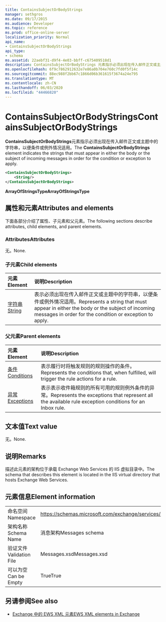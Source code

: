 ```yaml
---
title: ContainsSubjectOrBodyStrings
manager: sethgros
ms.date: 09/17/2015
ms.audience: Developer
ms.topic: reference
ms.prod: office-online-server
localization_priority: Normal
api_name:
- ContainsSubjectOrBodyStrings
api_type:
- schema
ms.assetid: 22aebf31-d9f4-4e03-bbff-c675409518d1
description: ContainsSubjectOrBodyStrings 元素指示必须出现在传入邮件正文或主题中的字符串，以便条件或例外情况适用。
ms.openlocfilehash: 6f9c7862912632e7e86a0b704e760c7fd0f5f14c
ms.sourcegitcommit: 88ec988f2bb67c1866d06b361615f3674a24e795
ms.translationtype: MT
ms.contentlocale: zh-CN
ms.lasthandoff: 06/03/2020
ms.locfileid: "44466820"
---
```

# <a name="containssubjectorbodystrings"></a><span data-ttu-id="8a35d-103">ContainsSubjectOrBodyStrings</span><span class="sxs-lookup"><span data-stu-id="8a35d-103">ContainsSubjectOrBodyStrings</span></span>

<span data-ttu-id="8a35d-104">**ContainsSubjectOrBodyStrings**元素指示必须出现在传入邮件正文或主题中的字符串，以便条件或例外情况适用。</span><span class="sxs-lookup"><span data-stu-id="8a35d-104">The **ContainsSubjectOrBodyStrings** element indicates the strings that must appear in either the body or the subject of incoming messages in order for the condition or exception to apply.</span></span> 
  
```XML
<ContainsSubjectOrBodyStrings>
    <String/>
</ContainsSubjectOrBodyStrings>
```

 <span data-ttu-id="8a35d-105">**ArrayOfStringsType**</span><span class="sxs-lookup"><span data-stu-id="8a35d-105">**ArrayOfStringsType**</span></span>
## <a name="attributes-and-elements"></a><span data-ttu-id="8a35d-106">属性和元素</span><span class="sxs-lookup"><span data-stu-id="8a35d-106">Attributes and elements</span></span>

<span data-ttu-id="8a35d-107">下面各部分介绍了属性、子元素和父元素。</span><span class="sxs-lookup"><span data-stu-id="8a35d-107">The following sections describe attributes, child elements, and parent elements.</span></span>
  
### <a name="attributes"></a><span data-ttu-id="8a35d-108">Attributes</span><span class="sxs-lookup"><span data-stu-id="8a35d-108">Attributes</span></span>

<span data-ttu-id="8a35d-109">无。</span><span class="sxs-lookup"><span data-stu-id="8a35d-109">None.</span></span>
  
### <a name="child-elements"></a><span data-ttu-id="8a35d-110">子元素</span><span class="sxs-lookup"><span data-stu-id="8a35d-110">Child elements</span></span>

|<span data-ttu-id="8a35d-111">**元素**</span><span class="sxs-lookup"><span data-stu-id="8a35d-111">**Element**</span></span>|<span data-ttu-id="8a35d-112">**说明**</span><span class="sxs-lookup"><span data-stu-id="8a35d-112">**Description**</span></span>|
|:-----|:-----|
|[<span data-ttu-id="8a35d-113">字符串</span><span class="sxs-lookup"><span data-stu-id="8a35d-113">String</span></span>](string.md) <br/> |<span data-ttu-id="8a35d-114">表示必须出现在传入邮件正文或主题中的字符串，以便条件或例外情况适用。</span><span class="sxs-lookup"><span data-stu-id="8a35d-114">Represents a string that must appear in either the body or the subject of incoming messages in order for the condition or exception to apply.</span></span>  <br/> |
   
### <a name="parent-elements"></a><span data-ttu-id="8a35d-115">父元素</span><span class="sxs-lookup"><span data-stu-id="8a35d-115">Parent elements</span></span>

|<span data-ttu-id="8a35d-116">**元素**</span><span class="sxs-lookup"><span data-stu-id="8a35d-116">**Element**</span></span>|<span data-ttu-id="8a35d-117">**说明**</span><span class="sxs-lookup"><span data-stu-id="8a35d-117">**Description**</span></span>|
|:-----|:-----|
|[<span data-ttu-id="8a35d-118">条件</span><span class="sxs-lookup"><span data-stu-id="8a35d-118">Conditions</span></span>](conditions.md) <br/> |<span data-ttu-id="8a35d-119">表示履行时将触发规则的规则操作的条件。</span><span class="sxs-lookup"><span data-stu-id="8a35d-119">Represents the conditions that, when fulfilled, will trigger the rule actions for a rule.</span></span>  <br/> |
|[<span data-ttu-id="8a35d-120">异常</span><span class="sxs-lookup"><span data-stu-id="8a35d-120">Exceptions</span></span>](exceptions.md) <br/> |<span data-ttu-id="8a35d-121">表示表示收件箱规则的所有可用的规则例外条件的异常。</span><span class="sxs-lookup"><span data-stu-id="8a35d-121">Represents the exceptions that represent all the available rule exception conditions for an Inbox rule.</span></span>  <br/> |
   
## <a name="text-value"></a><span data-ttu-id="8a35d-122">文本值</span><span class="sxs-lookup"><span data-stu-id="8a35d-122">Text value</span></span>

<span data-ttu-id="8a35d-123">无。</span><span class="sxs-lookup"><span data-stu-id="8a35d-123">None.</span></span>
  
## <a name="remarks"></a><span data-ttu-id="8a35d-124">说明</span><span class="sxs-lookup"><span data-stu-id="8a35d-124">Remarks</span></span>

<span data-ttu-id="8a35d-125">描述此元素的架构位于承载 Exchange Web Services 的 IIS 虚拟目录中。</span><span class="sxs-lookup"><span data-stu-id="8a35d-125">The schema that describes this element is located in the IIS virtual directory that hosts Exchange Web Services.</span></span>
  
## <a name="element-information"></a><span data-ttu-id="8a35d-126">元素信息</span><span class="sxs-lookup"><span data-stu-id="8a35d-126">Element information</span></span>

|||
|:-----|:-----|
|<span data-ttu-id="8a35d-127">命名空间</span><span class="sxs-lookup"><span data-stu-id="8a35d-127">Namespace</span></span>  <br/> |https://schemas.microsoft.com/exchange/services/2006/messages  <br/> |
|<span data-ttu-id="8a35d-128">架构名称</span><span class="sxs-lookup"><span data-stu-id="8a35d-128">Schema Name</span></span>  <br/> |<span data-ttu-id="8a35d-129">消息架构</span><span class="sxs-lookup"><span data-stu-id="8a35d-129">Messages schema</span></span>  <br/> |
|<span data-ttu-id="8a35d-130">验证文件</span><span class="sxs-lookup"><span data-stu-id="8a35d-130">Validation File</span></span>  <br/> |<span data-ttu-id="8a35d-131">Messages.xsd</span><span class="sxs-lookup"><span data-stu-id="8a35d-131">Messages.xsd</span></span>  <br/> |
|<span data-ttu-id="8a35d-132">可以为空</span><span class="sxs-lookup"><span data-stu-id="8a35d-132">Can be Empty</span></span>  <br/> |<span data-ttu-id="8a35d-133">True</span><span class="sxs-lookup"><span data-stu-id="8a35d-133">True</span></span>  <br/> |
   
## <a name="see-also"></a><span data-ttu-id="8a35d-134">另请参阅</span><span class="sxs-lookup"><span data-stu-id="8a35d-134">See also</span></span>



- [<span data-ttu-id="8a35d-135">Exchange 中的 EWS XML 元素</span><span class="sxs-lookup"><span data-stu-id="8a35d-135">EWS XML elements in Exchange</span></span>](ews-xml-elements-in-exchange.md)

